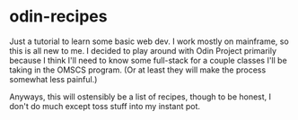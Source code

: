 # odin-recipes

Just a tutorial to learn some basic web dev. I work mostly on mainframe, so this is all new to me. I decided to play around with Odin Project primarily because I think I'll need to know some full-stack for a couple classes I'll be taking in the OMSCS program. (Or at least they will make the process somewhat less painful.)

Anyways, this will ostensibly be a list of recipes, though to be honest, I don't do much except toss stuff into my instant pot.